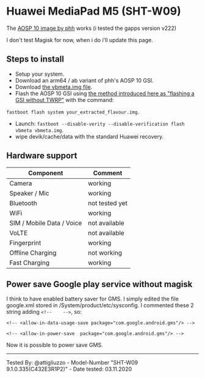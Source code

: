 # Huawei MediaPad M5  (SHT-W09)

The [AOSP 10 image by phh](https://github.com/phhusson/treble_experimentations/releases/tag/v222) works (i tested the gapps version v222)

I don't test Magisk for now, when i do i'll update this page.

## Steps to install

* Setup your system.
* Download an arm64 / ab variant of phh's AOSP 10 GSI.
* Download [the vbmeta.img file](https://dl.google.com/developers/android/qt/images/gsi/vbmeta.img).
* Flash the AOSP 10 GSI using [the method introduced here as "flashing a GSI without TWRP"](https://www.xda-developers.com/flash-generic-system-image-project-treble-device/) with the command: 

`fastboot flash system your_extracted_flavour.img`.

* Launch: `fastboot --disable-verity --disable-verification flash vbmeta vbmeta.img`.
* wipe devik/cache/data with the standard Huawei recovery.



## Hardware support

| Component                 |      Comment                                              |
|---------------------------|-----------------------------------------------------------|
| Camera                    | working                                                   |
| Speaker / Mic             | working                                                   |
| Bluetooth                 | not tested yet                                            |
| WiFi                      | working                                                   |
| SIM / Mobile Data / Voice | not available                                             |
| VoLTE                     | not available                                             |
| Fingerprint               | working                                                   |
| Offline Charging          | not working                                               |
| Fast Charging             | working                                                   |

## Power save Google play service without magisk
I think to have enabled battery saver for GMS. I simply edited the file google.xml stored in /System/product/etc/sysconfig. I commented these 2 string adding `<!--    -->`, so:

`<!-- <allow-in-data-usage-save package="com.google.android.gms"/> -->`

`<!-- <allow-in-power-save  package="com.google.android.gms"/> -->`

Now it is possible to power save GMS.

---
Tested By: @attigliuzzo - Model-Number "SHT-W09 9.1.0.335(C432E3R1P2)" - Date tested: 03.11.2020

